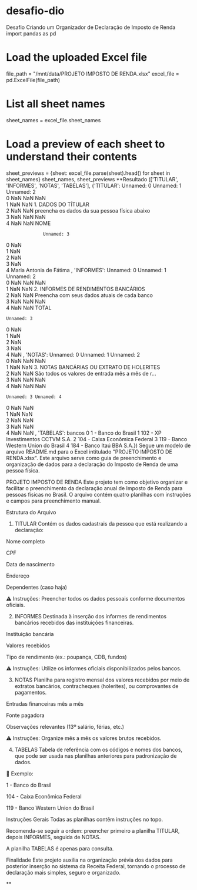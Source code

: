 # desafio-dio
Desafio Criando um Organizador de Declaração de Imposto de Renda
import pandas as pd

# Load the uploaded Excel file
file_path = "/mnt/data/PROJETO IMPOSTO DE RENDA.xlsx"
excel_file = pd.ExcelFile(file_path)

# List all sheet names
sheet_names = excel_file.sheet_names

# Load a preview of each sheet to understand their contents
sheet_previews = {sheet: excel_file.parse(sheet).head() for sheet in sheet_names}
sheet_names, sheet_previews
**Resultado
(['TITULAR', 'INFORMES', 'NOTAS', 'TABELAS'],
 {'TITULAR':    Unnamed: 0  Unnamed: 1                                     Unnamed: 2  \
  0         NaN         NaN                                            NaN   
  1         NaN         NaN                            1. DADOS DO TÍTULAR   
  2         NaN         NaN  preencha os dados da sua pessoa física abaixo   
  3         NaN         NaN                                            NaN   
  4         NaN         NaN                                           NOME   
  
                  Unnamed: 3  
  0                      NaN  
  1                      NaN  
  2                      NaN  
  3                      NaN  
  4  Maria Antonia de Fátima  ,
  'INFORMES':    Unnamed: 0  Unnamed: 1                                    Unnamed: 2  \
  0         NaN         NaN                                           NaN   
  1         NaN         NaN          2. INFORMES DE RENDIMENTOS BANCÁRIOS   
  2         NaN         NaN  Preencha com seus dados atuais de cada banco   
  3         NaN         NaN                                           NaN   
  4         NaN         NaN                                         TOTAL   
  
    Unnamed: 3  
  0        NaN  
  1        NaN  
  2        NaN  
  3        NaN  
  4        NaN  ,
  'NOTAS':    Unnamed: 0  Unnamed: 1                                         Unnamed: 2  \
  0         NaN         NaN                                                NaN   
  1         NaN         NaN         3. NOTAS BANCÁRIAS OU EXTRATO DE HOLERITES   
  2         NaN         NaN  São todos os valores de entrada mês a mês de r...   
  3         NaN         NaN                                                NaN   
  4         NaN         NaN                                                NaN   
  
    Unnamed: 3 Unnamed: 4  
  0        NaN        NaN  
  1        NaN        NaN  
  2        NaN        NaN  
  3        NaN        NaN  
  4        NaN        NaN  ,
  'TABELAS':                                 bancos
  0                  1 - Banco do Brasil
  1    102 - XP Investimentos CCTVM S.A.
  2        104 - Caixa Econômica Federal
  3  119 - Banco Western Union do Brasil
  4            184 - Banco Itaú BBA S.A.})
Segue um modelo de arquivo README.md para o Excel intitulado "PROJETO IMPOSTO DE RENDA.xlsx". Este arquivo serve como guia de preenchimento e organização de dados para a declaração do Imposto de Renda de uma pessoa física.

PROJETO IMPOSTO DE RENDA
Este projeto tem como objetivo organizar e facilitar o preenchimento da declaração anual de Imposto de Renda para pessoas físicas no Brasil. O arquivo contém quatro planilhas com instruções e campos para preenchimento manual.

Estrutura do Arquivo
1. TITULAR
Contém os dados cadastrais da pessoa que está realizando a declaração:

Nome completo

CPF

Data de nascimento

Endereço

Dependentes (caso haja)

⚠️ Instruções: Preencher todos os dados pessoais conforme documentos oficiais.

2. INFORMES
Destinada à inserção dos informes de rendimentos bancários recebidos das instituições financeiras.

Instituição bancária

Valores recebidos

Tipo de rendimento (ex.: poupança, CDB, fundos)

⚠️ Instruções: Utilize os informes oficiais disponibilizados pelos bancos.

3. NOTAS
Planilha para registro mensal dos valores recebidos por meio de extratos bancários, contracheques (holerites), ou comprovantes de pagamentos.

Entradas financeiras mês a mês

Fonte pagadora

Observações relevantes (13º salário, férias, etc.)

⚠️ Instruções: Organize mês a mês os valores brutos recebidos.

4. TABELAS
Tabela de referência com os códigos e nomes dos bancos, que pode ser usada nas planilhas anteriores para padronização de dados.

🏦 Exemplo:

1 - Banco do Brasil

104 - Caixa Econômica Federal

119 - Banco Western Union do Brasil

Instruções Gerais
Todas as planilhas contêm instruções no topo.

Recomenda-se seguir a ordem: preencher primeiro a planilha TITULAR, depois INFORMES, seguida de NOTAS.

A planilha TABELAS é apenas para consulta.

Finalidade
Este projeto auxilia na organização prévia dos dados para posterior inserção no sistema da Receita Federal, tornando o processo de declaração mais simples, seguro e organizado.

**
